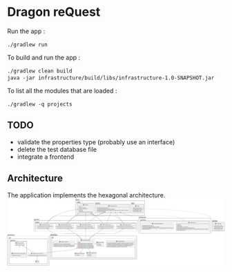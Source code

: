 # Dragon reQuest

Run the app :

```shell script
./gradlew run
```

To build and run the app :

```shell script
./gradlew clean build
java -jar infrastructure/build/libs/infrastructure-1.0-SNAPSHOT.jar
```

To list all the modules that are loaded :

```shell script
./gradlew -q projects
```

## TODO

- validate the properties type (probably use an interface)
- delete the test database file
- integrate a frontend

## Architecture

The application implements the hexagonal architecture.
<img src="./doc/hexagonal-architecture.svg">

